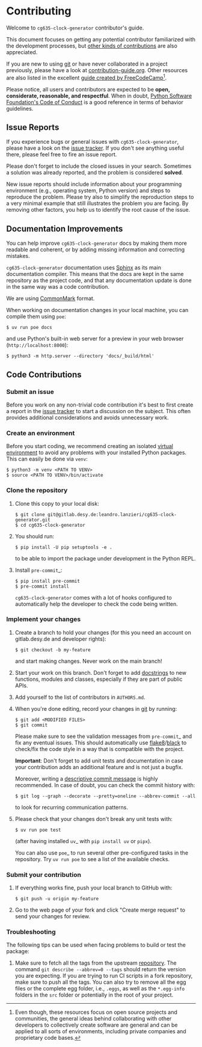 # Contributing

Welcome to `cg635-clock-generator` contributor\'s guide.

This document focuses on getting any potential contributor familiarized
with the development processes, but [other kinds of
contributions](https://opensource.guide/how-to-contribute) are also
appreciated.

If you are new to using [git](https://git-scm.com) or have never
collaborated in a project previously, please have a look at
[contribution-guide.org](https://www.contribution-guide.org/). Other
resources are also listed in the excellent [guide created by
FreeCodeCamp](https://github.com/FreeCodeCamp/how-to-contribute-to-open-source)[^1].

Please notice, all users and contributors are expected to be **open,
considerate, reasonable, and respectful**. When in doubt, [Python
Software Foundation\'s Code of
Conduct](https://www.python.org/psf/conduct/) is a good reference in
terms of behavior guidelines.

## Issue Reports

If you experience bugs or general issues with `cg635-clock-generator`,
please have a look on the [issue
tracker](https://gitlab.desy.de/leandro.lanzieri/cg635-clock-generator/-/issues).
If you don\'t see anything useful there, please feel free to fire an
issue report.

Please don\'t forget to include the closed issues in your search.
Sometimes a solution was already reported, and the problem is considered
**solved**.

New issue reports should include information about your programming
environment (e.g., operating system, Python version) and steps to
reproduce the problem. Please try also to simplify the reproduction
steps to a very minimal example that still illustrates the problem you
are facing. By removing other factors, you help us to identify the root
cause of the issue.

## Documentation Improvements

You can help improve `cg635-clock-generator` docs by making them more
readable and coherent, or by adding missing information and correcting
mistakes.

`cg635-clock-generator` documentation uses
[Sphinx](https://www.sphinx-doc.org/en/master/) as its main
documentation compiler. This means that the docs are kept in the same
repository as the project code, and that any documentation update is
done in the same way was a code contribution.

We are using [CommonMark](https://commonmark.org/) format.

When working on documentation changes in your local machine, you can
compile them using `poe`:

    $ uv run poe docs


and use Python\'s built-in web server for a preview in your web browser
(`http://localhost:8000`):


    $ python3 -m http.server --directory 'docs/_build/html'


## Code Contributions

### Submit an issue

Before you work on any non-trivial code contribution it\'s best to first
create a report in the [issue
tracker](https://gitlab.desy.de/leandro.lanzieri/cg635-clock-generator/-/issues)
to start a discussion on the subject. This often provides additional
considerations and avoids unnecessary work.

### Create an environment

Before you start coding, we recommend creating an isolated [virtual
environment](https://realpython.com/python-virtual-environments-a-primer/)
to avoid any problems with your installed Python packages. This can
easily be done via `venv`:

    $ python3 -m venv <PATH TO VENV>
    $ source <PATH TO VENV>/bin/activate

### Clone the repository

1.  Clone this copy to your local disk:

        $ git clone git@gitlab.desy.de:leandro.lanzieri/cg635-clock-generator.git
        $ cd cg635-clock-generator

2.  You should run:

        $ pip install -U pip setuptools -e .

    to be able to import the package under development in the Python
    REPL.

3.  Install `pre-commit`\_:

        $ pip install pre-commit
        $ pre-commit install

    `cg635-clock-generator` comes with a lot of hooks configured to
    automatically help the developer to check the code being written.

### Implement your changes

1.  Create a branch to hold your changes (for this you need an account on
    gitlab.desy.de and developer rights):

        $ git checkout -b my-feature

    and start making changes. Never work on the main branch!

2.  Start your work on this branch. Don\'t forget to add
    [docstrings](https://www.sphinx-doc.org/en/master/usage/extensions/napoleon.html)
    to new functions, modules and classes, especially if they are part
    of public APIs.

3.  Add yourself to the list of contributors in `AUTHORS.md`.

4.  When you're done editing, record your changes in [git](https://git-scm.com) by running:

        $ git add <MODIFIED FILES>
        $ git commit

    Please make sure to see the validation messages from `pre-commit`\_
    and fix any eventual issues. This should automatically use
    [flake8](https://flake8.pycqa.org/en/stable/)/[black](https://pypi.org/project/black/)
    to check/fix the code style in a way that is compatible with the
    project.

    **Important**: Don\'t forget to add unit tests and documentation in case your
    contribution adds an additional feature and is not just a bugfix.

    Moreover, writing a [descriptive commit
    message](https://chris.beams.io/posts/git-commit) is highly
    recommended. In case of doubt, you can check the commit history
    with:

        $ git log --graph --decorate --pretty=oneline --abbrev-commit --all

    to look for recurring communication patterns.


5.  Please check that your changes don\'t break any unit tests with:

        $ uv run poe test

    (after having installed `uv`\_ with `pip install uv` or `pipx`).

    You can also use `poe`\_ to run several other pre-configured tasks
    in the repository. Try `uv run poe` to see a list of the available
    checks.

### Submit your contribution

1.  If everything works fine, push your local branch to GitHub with:

        $ git push -u origin my-feature


2.  Go to the web page of your fork and click \"Create merge request\" to
    send your changes for review.

### Troubleshooting

The following tips can be used when facing problems to build or test the
package:

1.  Make sure to fetch all the tags from the upstream
    [repository](https://gitlab.desy.de/leandro.lanzieri/cg635-clock-generator).
    The command `git describe --abbrev=0 --tags` should return the
    version you are expecting. If you are trying to run CI scripts in a
    fork repository, make sure to push all the tags. You can also try to
    remove all the egg files or the complete egg folder, i.e., `.eggs`,
    as well as the `*.egg-info` folders in the `src` folder or
    potentially in the root of your project.


[^1]: Even though, these resources focus on open source projects and
    communities, the general ideas behind collaborating with other
    developers to collectively create software are general and can be
    applied to all sorts of environments, including private companies
    and proprietary code bases.
